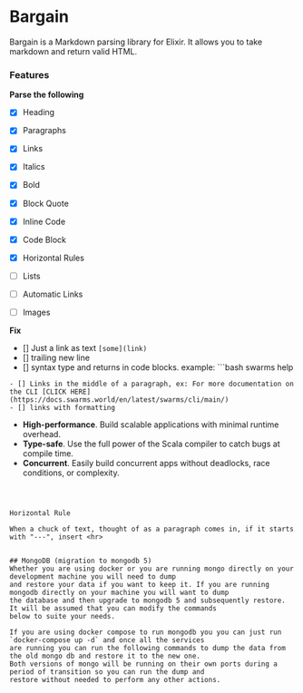 # Bargain

Bargain is a Markdown parsing library for Elixir. It allows you to take markdown and return valid HTML.


### Features

**Parse the following**

- [x] Heading
- [x] Paragraphs
- [x] Links
- [x] Italics
- [x] Bold
- [x] Block Quote
- [x] Inline Code
- [x] Code Block
- [x] Horizontal Rules
- [ ] Lists
- [ ] Automatic Links
- [ ] Images


**Fix**

- [] Just a link as text `[some](link)`
- [] trailing new line
- [] syntax type and returns in code blocks. 
example: ```bash
  swarms help
```
- [] Links in the middle of a paragraph, ex: For more documentation on the CLI [CLICK HERE](https://docs.swarms.world/en/latest/swarms/cli/main/)
- [] links with formatting

```
 - **High-performance**. Build scalable applications with minimal runtime overhead.
 - **Type-safe**. Use the full power of the Scala compiler to catch bugs at compile time.
 - **Concurrent**. Easily build concurrent apps without deadlocks, race conditions, or complexity.
```



Horizontal Rule

When a chuck of text, thought of as a paragraph comes in, if it starts with "---", insert <hr>


## MongoDB (migration to mongodb 5)
Whether you are using docker or you are running mongo directly on your development machine you will need to dump
and restore your data if you want to keep it. If you are running mongodb directly on your machine you will want to dump
the database and then upgrade to mongodb 5 and subsequently restore. It will be assumed that you can modify the commands
below to suite your needs.

If you are using docker compose to run mongodb you you can just run `docker-compose up -d` and once all the services
are running you can run the following commands to dump the data from the old mongo db and restore it to the new one.
Both versions of mongo will be running on their own ports during a period of transition so you can run the dump and
restore without needed to perform any other actions.
